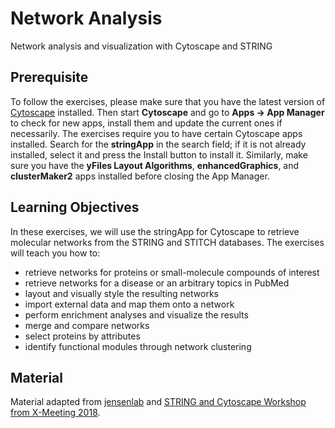 # Network Analysis
Network analysis and visualization with Cytoscape and STRING

## Prerequisite
To follow the exercises, please make sure that you have the latest version of [Cytoscape](https://cytoscape.org/download.html) installed. Then start **Cytoscape** and go to **Apps → App Manager** to check for new apps, install them and update the current ones if necessarily. The exercises require you to have certain Cytoscape apps installed. Search for the **stringApp** in the search field; if it is not already installed, select it and press the Install button to install it. Similarly, make sure you have the **yFiles Layout Algorithms**, **enhancedGraphics**, and **clusterMaker2** apps installed before closing the App Manager.

## Learning Objectives
In these exercises, we will use the stringApp for Cytoscape to retrieve molecular networks from the STRING and STITCH databases. The exercises will teach you how to:

* retrieve networks for proteins or small-molecule compounds of interest
* retrieve networks for a disease or an arbitrary topics in PubMed
* layout and visually style the resulting networks
* import external data and map them onto a network
* perform enrichment analyses and visualize the results
* merge and compare networks
* select proteins by attributes
* identify functional modules through network clustering

## Material
Material adapted from [jensenlab](https://jensenlab.org/training/stringapp/#) and [STRING and Cytoscape Workshop from X-Meeting 2018](https://www.x-meeting.com/events/string-cytoscape-workshop).
